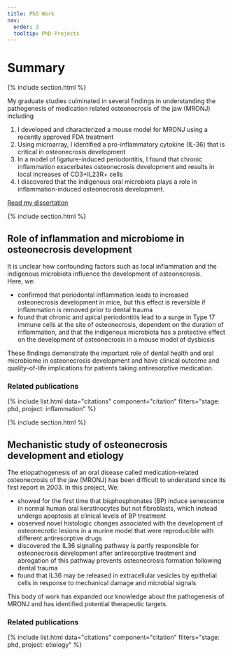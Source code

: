 ```yaml
---
title: PhD Work
nav:
  order: 3
  tooltip: PhD Projects
---
```


# <i class="fas fa-flask"></i>Summary

{% include section.html %}

My graduate studies culminated in several findings in understanding the pathogenesis of medication related osteonecrosis of the jaw (MRONJ) including 
1. I developed and characterized a mouse model for MRONJ using a recently approved FDA treatment
2. Using microarray, I identified a pro-inflammatory cytokine (IL-36) that is critical in osteonecrosis development
3. In a model of ligature-induced periodontitis, I found that chronic inflammation exacerbates osteonecrosis development and results in local increases of CD3+IL23R+ cells
4. I discovered that the indigenous oral microbiota plays a role in inflammation-induced osteonecrosis development.  

[Read my dissertation](https://www.proquest.com/openview/9653ddb435178b7d9cf158869084143d/1)

{% include section.html %}

## <i class="fas fa-bacteria"></i>Role of inflammation and microbiome in osteonecrosis development
It is unclear how confounding factors such as local inflammation and the indigenous microbiota influence the development of osteonecrosis.  
Here, we: 
- confirmed that periodontal inflammation leads to increased osteonecrosis development in mice, but this effect is reversible if inflammation is removed prior to dental trauma
- found that chronic and apical periodontitis lead to a surge in Type 17 immune cells at the site of osteonecrosis, dependent on the duration of inflammation, and that the indigenous microbiota has a protective effect on the development of osteonecrosis in a mouse model of dysbiosis

These findings demonstrate the important role of dental health and oral microbiome in osteonecrosis development and have clinical outcome and quality-of-life implications for patients taking antiresorptive medication.

### Related publications

{% include list.html data="citations" component="citation" filters="stage: phd, project: inflammation" %}

{% include section.html %}

## <i class="fas fa-bone"></i>Mechanistic study of osteonecrosis development and etiology

The etiopathogenesis of an oral disease called medication-related osteonecrosis of the jaw (MRONJ) has been difficult to understand since its first report in 2003. In this project, We: 
- showed for the first time that bisphosphonates (BP) induce senescence in normal human oral keratinocytes but not fibroblasts, which instead undergo apoptosis at clinical levels of BP treatment
- observed novel histologic changes associated with the development of osteonecrotic lesions in a murine model that were reproducible with different antiresorptive drugs
- discovered the IL36 signaling pathway is partly responsible for osteonecrosis development after antiresorptive treatment and abrogation of this pathway prevents osteonecrosis formation following dental trauma
- found that IL36 may be released in extracellular vesicles by epithelial cells in response to mechanical damage and microbial signals  

This body of work has expanded our knowledge about the pathogenesis of MRONJ and has identified potential therapeutic targets.

### Related publications

{% include list.html data="citations" component="citation" filters="stage: phd, project: etiology" %}